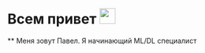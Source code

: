# Всем привет <img src="https://github.com/blackcater/blackcater/raw/main/images/Hi.gif" height="32"/></h1>
** Меня зовут Павел. Я начинающий ML/DL специалист
<!--
**xxD1XY/xxD1XY** is a ✨ _special_ ✨ repository because its `README.md` (this file) appears on your GitHub profile.

Here are some ideas to get you started:

- 🔭 I’m currently working on ...
- 🌱 I’m currently learning ...
- 👯 I’m looking to collaborate on ...
- 🤔 I’m looking for help with ...
- 💬 Ask me about ...
- 📫 How to reach me: ...
- 😄 Pronouns: ...
- ⚡ Fun fact: ...
-->
